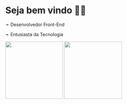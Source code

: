 <h1>Seja bem vindo 🍷🗿</h1>
<p>➛ Desenvolvedor Front-End</p>
<p>➛ Entusiasta da Tecnologia</p>

<div>
  <img height="180em" src="https://user-images.githubusercontent.com/72714138/195704660-d3de1286-bba6-4a6c-834b-c7f9501c388f.png">
  <img height="180em" src="https://user-images.githubusercontent.com/72714138/195689699-04b2ae1b-b8d3-49d9-a7a8-f3e64f804199.png">
</div>
